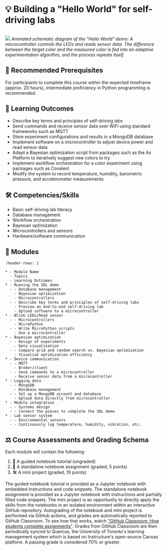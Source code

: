 # 💡 Building a "Hello World" for self-driving labs

```{include} description.md
```

<!-- ```{raw} html
:file: clslab-light-slideshow.html
``` -->

![](./clslab-light.gif)
*Animated schematic diagram of the "Hello World" demo: A microcontroller controls the LEDs and reads sensor data. The difference between the target color and the measured color is fed into an adaptive experimentation algorithm, and the process repeats itself.*


## 🔑 Recommended Prerequisites <!-- alternative: ✅ -->

For participants to complete this course within the expected timeframe (approx. 20 hours), intermediate proficiency in Python programming is recommended.

## 🎯 Learning Outcomes

- Describe key terms and principles of self-driving labs
- Send commands and receive sensor data over WiFi using standard frameworks such as MQTT
- Store experiment configurations and results in a MongoDB database
- Implement software on a microcontroller to adjust device power and read sensor data
- Adapt a Bayesian optimization script from packages such as the Ax Platform to iteratively suggest new colors to try <!-- Bayes opt YouTube video here, in data science, or in both? EDIT: data science -->
- Implement workflow orchestration for a color experiment using packages such as Covalent
- Modify the system to record temperature, humidity, barometric pressure, and accelerometer measurements

## 🛠️ Competencies/Skills
- Basic self-driving lab literacy
- Database management
- Workflow orchestration
- Bayesian optimization
- Microcontrollers and sensors
- Hardware/software communication

## 🧩 Modules

```{list-table}
:header-rows: 1

* - Module Name
  - Topics
  - Learning Outcomes
* - Running the SDL demo
  - - Database management
    - Bayesian optimization
    - Microcontrollers
  - - Describe key terms and principles of self-driving labs
    - Preview an end-to-end self-driving lab
    - Upload software to a microcontroller
* - Blink LEDs/Read sensor
  - - Microcontrollers
    - MicroPython
  - - Write MicroPython scripts
    - Use a microcontroller
* - Bayesian optimization
  - - Design of experiments
    - Data visualization
  - - Compare grid and random search vs. Bayesian optimization
    - Visualize optimization efficiency
* - Device communication
  - - MQTT
    - Broker/client
  - - Send commands to a microcontroller
    - Receive sensor data from a microcontroller
* - Logging data
  - - MongoDB
    - Database management
  - - Set up a MongoDB account and database
    - Upload data directly from microcontroller
* - Module integration
  - - Systems design
  - - Connect the pieces to complete the SDL demo
* - Lab sensor system
  - - Environmental sensors
  - - Continuously log temperature, humidity, vibration, etc.
```

<!-- Continuously log temperature, humidity, pressure, light, and accelerometer data -->

## ⚖️ Course Assessments and Grading Schema

Each module will contain the following:

1. 🧭 A guided notebook tutorial (ungraded)
2. 📓 A standalone notebook assignment (graded, 5 points)
3. 🛠️ A mini project (graded, 10 points)

The guided notebook tutorial is provided as a Jupyter notebook with embedded instructions and code snippets. The standalone notebook assignment is provided as a Jupyter notebook with instructions and partially filled code snippets. The mini project is an opportunity to directly apply the skills from the notebooks in an isolated environment within an interactive GitHub repository. Autograding of the notebook and mini project is performed via GitHub actions, and grades are automatically reported to GitHub Classroom. To see how that works, watch ["GitHub Classroom: How students complete assignments"](https://www.youtube.com/watch?v=ObaFRGp_Eko). Grades from GitHub Classroom are then periodically synced to Quercus, the University of Toronto's learning management system which is based on Instructure's open-source Canvas platform. A passing grade is considered 70% or greater.
